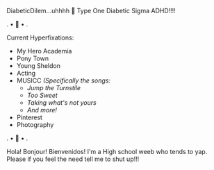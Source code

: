DiabeticDilem...uhhhh 👀
Type One Diabetic Sigma 
ADHD!!!!


.
•
🥥
•
.


Current Hyperfixations:
- My Hero Academia 
- Pony Town
- Young Sheldon
- Acting
- MUSICC
  *(Specifically the songs:*
  - *Jump the Turnstile*
  - *Too Sweet*
  - *Taking what's not yours*
  - *And more!*
- Pinterest
- Photography


.
•
🐚
•
.


Hola! Bonjour! Bienvenidos! I'm a High school weeb who tends to yap. Please if you feel the need tell me to shut up!!!

